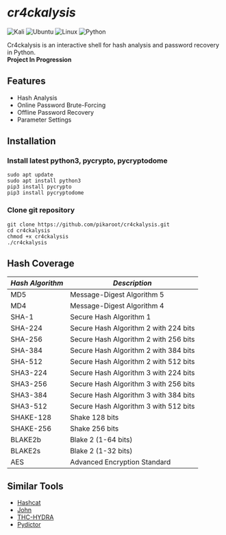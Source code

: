 # ***cr4ckalysis***

![Kali](https://img.shields.io/badge/Kali_Linux-557C94?style=for-the-badge&logo=kali-linux&logoColor=white)
![Ubuntu](https://img.shields.io/badge/Ubuntu-E95420?style=for-the-badge&logo=ubuntu&logoColor=white)
![Linux](https://img.shields.io/badge/Linux-FCC624?style=for-the-badge&logo=linux&logoColor=black)
![Python](https://img.shields.io/badge/python_3.10-3670A0?style=for-the-badge&logo=python&logoColor=ffdd54)

Cr4ckalysis is an interactive shell for hash analysis and password recovery in Python.<br>
**Project In Progression**

## Features

- Hash Analysis
- Online Password Brute-Forcing
- Offline Password Recovery
- Parameter Settings

## Installation

### Install latest python3, pycrypto, pycryptodome
```
sudo apt update
sudo apt install python3
pip3 install pycrypto
pip3 install pycryptodome
```

<!--### Install cr4ckalysis
```sudo apt install cr4ckalysis
cr4ckalysis
```
-->

### Clone git repository
```
git clone https://github.com/pikaroot/cr4ckalysis.git
cd cr4ckalysis
chmod +x cr4ckalysis
./cr4ckalysis
```

## Hash Coverage

| ***Hash Algorithm*** | ***Description***                              |
|----------------------|------------------------------------------------|
| MD5                  | Message-Digest Algorithm 5                     |
| MD4                  | Message-Digest Algorithm 4                     |
| SHA-1                | Secure Hash Algorithm 1                        |
| SHA-224              | Secure Hash Algorithm 2 with 224 bits          |
| SHA-256              | Secure Hash Algorithm 2 with 256 bits          |
| SHA-384              | Secure Hash Algorithm 2 with 384 bits          |
| SHA-512              | Secure Hash Algorithm 2 with 512 bits          |
| SHA3-224             | Secure Hash Algorithm 3 with 224 bits          |
| SHA3-256             | Secure Hash Algorithm 3 with 256 bits          |
| SHA3-384             | Secure Hash Algorithm 3 with 384 bits          |
| SHA3-512             | Secure Hash Algorithm 3 with 512 bits          |
| SHAKE-128            | Shake 128 bits                                 |
| SHAKE-256            | Shake 256 bits                                 |
| BLAKE2b              | Blake 2 (1-64 bits)                            |
| BLAKE2s              | Blake 2 (1-32 bits)                            |
| AES                  | Advanced Encryption Standard                   |

## Similar Tools

- [Hashcat](https://github.com/hashcat/hashcat)
- [John](https://github.com/openwall/john)
- [THC-HYDRA](https://github.com/vanhauser-thc/thc-hydra)
- [Pydictor](https://github.com/LandGrey/pydictor)

